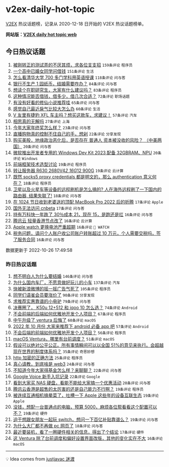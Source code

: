 # v2ex-daily-hot-topic

[V2EX](https://www.v2ex.com/) 热议话题榜，记录从 2020-12-18 日开始的 V2EX 热议话题榜单。

**网站版：[V2EX daily hot topic web](https://boojack.github.io/v2ex-daily-hot-topic-web/)**

## 今日热议话题

<!-- TODAY BEGIN -->

1. [被刚转正的测试弄的不厌其烦，求各位支支招](https://www.v2ex.com/t/890025) `159条评论` `程序员`
1. [一个高中已婚女同学问借钱](https://www.v2ex.com/t/889894) `151条评论` `生活`
1. [怎么看清华大学 700 多门学科用英语授课](https://www.v2ex.com/t/889972) `118条评论` `问与答`
1. [银行不生产 1 园纸币，结婚需要咋办？](https://www.v2ex.com/t/889981) `84条评论` `问与答`
1. [想读个在职研究生，大家有什么建议吗？](https://www.v2ex.com/t/889883) `83条评论` `程序员`
1. [这种情况能否借钱，借多少，借几次合适？](https://www.v2ex.com/t/889908) `72条评论` `职场话题`
1. [有没有好看的修仙小说推荐哇](https://www.v2ex.com/t/890064) `65条评论` `问与答`
1. [感觉自己最近戾气比较大怎么办](https://www.v2ex.com/t/889898) `60条评论` `生活`
1. [V 友里有捷豹 XFL 车主吗？想买这款车，求建议！](https://www.v2ex.com/t/889891) `57条评论` `汽车`
1. [相思真的无解吗](https://www.v2ex.com/t/890160) `27条评论` `上海`
1. [今年大家年终奖怎么样？](https://www.v2ex.com/t/890041) `23条评论` `问与答`
1. [直播购物真的控制不住自己的手，想剁](https://www.v2ex.com/t/889955) `22条评论` `分享发现`
1. [购买美股，地缘政治恶化后，是否存在 普通人 资本被没收的风险？ （中美两国）](https://www.v2ex.com/t/890148) `20条评论` `问与答`
1. [微软推出开发者专用的 Windows Dev Kit 2023,配备 32GBRAM、NPU](https://www.v2ex.com/t/890136) `20条评论` `Windows`
1. [前端框架技术选型讨论](https://www.v2ex.com/t/890059) `19条评论` `程序员`
1. [转让服务器 R630 2680V4*2 16G*12 900G](https://www.v2ex.com/t/890055) `19条评论` `云计算`
1. [既然 socks5 proxy credentials 都是明文的，那么 authentication 意义何在？](https://www.v2ex.com/t/890149) `18条评论` `程序员`
1. [卫星以及火星车等设备的远程刷机是怎么搞的? 人在海外远程刷了一下国内的路由器, 结果失联了!](https://www.v2ex.com/t/890107) `18条评论` `问与答`
1. [在 1024 节日收到老婆送的顶配 MacBook Pro 2022 后的折腾](https://www.v2ex.com/t/890135) `17条评论` `Apple`
1. [国外无法访问 cnbeta](https://www.v2ex.com/t/889946) `17条评论` `问与答`
1. [持有万科快一年跌了 30％成本 21，现在 15，是跑还是扛](https://www.v2ex.com/t/890110) `16条评论` `问与答`
1. [腾讯云 轻量香港节点改了](https://www.v2ex.com/t/890099) `16条评论` `云计算`
1. [Apple watch 更换电池严重超期](https://www.v2ex.com/t/890072) `16条评论` ` WATCH`
1. [税务问题，请问个人账户收公司账户转账超过 10 万元，个人需要交税吗，签了服务合同](https://www.v2ex.com/t/890068) `16条评论` `问与答`

数据更新于 2022-10-26 17:49:58

<!-- TODAY END -->

### 昨日热议话题

<!-- YESTERDAY BEGIN -->

1. [想不明白人为什么要结婚](https://www.v2ex.com/t/889616) `146条评论` `问与答`
1. [为什么国内车厂，不愿意做好玩儿的小车](https://www.v2ex.com/t/889587) `137条评论` `汽车`
1. [快被新浪微博的摇一摇广告气死了](https://www.v2ex.com/t/889602) `105条评论` `程序员`
1. [同学们语雀会员要涨价了](https://www.v2ex.com/t/889628) `90条评论` `分享发现`
1. [求推荐实惠靠谱的小电驴](https://www.v2ex.com/t/889599) `79条评论` `问与答`
1. [决赛圈了， K50u 12+512 和 iqoo 10 怎么选？](https://www.v2ex.com/t/889570) `74条评论` `Android`
1. [不会前端的后端如何优雅地开发个人项目？](https://www.v2ex.com/t/889594) `67条评论` `程序员`
1. [中午升级了 ventura 后悔了](https://www.v2ex.com/t/889670) `60条评论` `macOS`
1. [2022 年 10 月份,大家来推荐下 android 必备 app 吧](https://www.v2ex.com/t/889671) `57条评论` `Android`
1. [不会后端的前端如何优雅地开发个人项目？](https://www.v2ex.com/t/889578) `56条评论` `程序员`
1. [macOS Ventura，哪里有台前调度？](https://www.v2ex.com/t/889600) `51条评论` `macOS`
1. [假设可以绝对公平公正。所有事情瞬间可以以全国 51%的意见来执行。会超越现在世界的制度体系吗？](https://www.v2ex.com/t/889744) `35条评论` `奇思妙想`
1. [http 加密的正确方法](https://www.v2ex.com/t/889726) `25条评论` `程序员`
1. [真心请教，到底啥是 web3](https://www.v2ex.com/t/889697) `24条评论` `问与答`
1. [不知道今年大家得基金怎么样？来聊聊？](https://www.v2ex.com/t/889796) `22条评论` `问与答`
1. [Google Voice 新手入坑记录](https://www.v2ex.com/t/889787) `22条评论` `Google`
1. [看到大家买 NAS 硬盘，看能不能给大家搞一个优惠活动](https://www.v2ex.com/t/889783) `20条评论` `问与答`
1. [腾讯云香港是超售的太厉害的还是自己能力不行啊？](https://www.v2ex.com/t/889849) `19条评论` `程序员`
1. [被连续互通相机搞晕菜了，吐槽一下 Apple 这些年的设备互联生态](https://www.v2ex.com/t/889807) `19条评论` `Apple`
1. [没钱，想配一台普通点的电脑，预算 5000，麻烦各位帮看看这个配置可以不？](https://www.v2ex.com/t/889773) `19条评论` `硬件`
1. [迫于想跟女朋友一起玩 switch，想问一下百亿补贴靠谱么？](https://www.v2ex.com/t/889684) `19条评论` `问与答`
1. [为什么大厂都不再做 pc 网页了](https://www.v2ex.com/t/889804) `18条评论` `问与答`
1. [最近要装机，看了一圈硬件相关的信息，得出了个结论](https://www.v2ex.com/t/889646) `17条评论` `硬件`
1. [这 Ventura 除了台前调度和偏好设置界面改版，其他的变化实在不大](https://www.v2ex.com/t/889835) `16条评论` `macOS`

<!-- YESTERDAY END -->

---

💡 Idea comes from [justjavac 迷渡](https://github.com/justjavac/)
